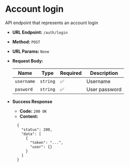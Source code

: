 # Account login

API endpoint that represents an account login

- **URL Endpoint:** `/auth/login`
- **Method:** `POST`
- **URL Params:** `None`
- **Request Body:**
  
  | Name       | Type     | Required           | Description   |
  |------------|----------|--------------------|---------------|
  | `username` | `string` | :white_check_mark: | Username      |
  | `pasword`  | `string` | :white_check_mark: | User password |

- **Success Response**
  - **Code:** `200 OK`
  - **Content:**

  ```http
    {
      "status": 200,
      "data": [
        {
          "token": "...",
          "user": {}
        }
      ]
    }
  ```
